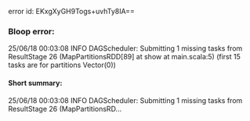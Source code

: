 error id: EKxgXyGH9Togs+uvhTy8IA==
### Bloop error:

25/06/18 00:03:08 INFO DAGScheduler: Submitting 1 missing tasks from ResultStage 26 (MapPartitionsRDD[89] at show at main.scala:5) (first 15 tasks are for partitions Vector(0))
#### Short summary: 

25/06/18 00:03:08 INFO DAGScheduler: Submitting 1 missing tasks from ResultStage 26 (MapPartitionsRD...